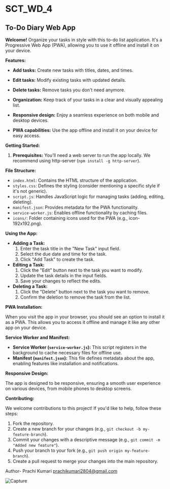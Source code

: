 # SCT_WD_4

## To-Do Diary Web App

**Welcome!** Organize your tasks in style with this to-do list application. It's a Progressive Web App (PWA), allowing you to use it offline and install it on your device.

**Features:**

* **Add tasks:** Create new tasks with titles, dates, and times.
* **Edit tasks:** Modify existing tasks with updated details.
* **Delete tasks:** Remove tasks you don't need anymore.
* **Organization:** Keep track of your tasks in a clear and visually appealing list.
* **Responsive design:** Enjoy a seamless experience on both mobile and desktop devices.

* **PWA capabilities:** Use the app offline and install it on your device for easy access.

**Getting Started:**

1. **Prerequisites:** You'll need a web server to run the app locally. We recommend using http-server (`npm install -g http-server`).


**File Structure:**

* `index.html`: Contains the HTML structure of the application.
* `styles.css`: Defines the styling (consider mentioning a specific style if it's not generic).
* `script.js`: Handles JavaScript logic for managing tasks (adding, editing, deleting).
* `manifest.json`: Provides metadata for the PWA functionality.
* `service-worker.js`: Enables offline functionality by caching files.
* `icons/`: Folder containing icons used for the PWA (e.g., icon-192x192.png).

**Using the App:**

* **Adding a Task:**
    1. Enter the task title in the "New Task" input field.
    2. Select the due date and time for the task.
    3. Click "Add Task" to create the task.
* **Editing a Task:**
    1. Click the "Edit" button next to the task you want to modify.
    2. Update the task details in the input fields.
    3. Save your changes to reflect the edits.
* **Deleting a Task:**
    1. Click the "Delete" button next to the task you want to remove.
    2. Confirm the deletion to remove the task from the list.

**PWA Installation:**

When you visit the app in your browser, you should see an option to install it as a PWA. This allows you to access it offline and manage it like any other app on your device.

**Service Worker and Manifest:**

* **Service Worker (`service-worker.js`):** This script registers in the background to cache necessary files for offline use.
* **Manifest (`manifest.json`):** This file defines metadata about the app, enabling features like installation and notifications.

**Responsive Design:**

The app is designed to be responsive, ensuring a smooth user experience on various devices, from mobile phones to desktop screens.

**Contributing:**

We welcome contributions to this project! If you'd like to help, follow these steps:

1. Fork the repository.
2. Create a new branch for your changes (e.g., `git checkout -b my-feature-branch`).
3. Commit your changes with a descriptive message (e.g., `git commit -m "Added new feature"`).
4. Push your branch to your fork (e.g., `git push origin my-feature-branch`).
5. Create a pull request to merge your changes into the main repository.

Author- Prachi Kumari prachikumari2804@gmail.com

![Capture](https://github.com/user-attachments/assets/c57e921a-4044-487b-99e1-8ffcc6539828)



